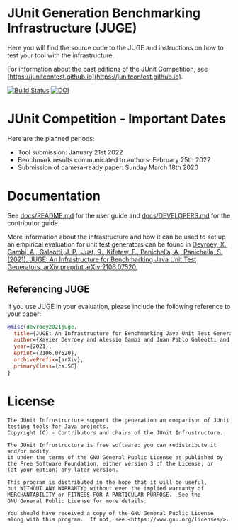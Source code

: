 # JUnit Generation Benchmarking Infrastructure (JUGE)

Here you will find the source code to the JUGE and instructions on how to test your tool with the infrastructure. 

For information about the past editions of the JUnit Competition, see [https://junitcontest.github.io](https://junitcontest.github.io).

[![Build Status](https://travis-ci.org/JUnitContest/junitcontest.svg?branch=master)](https://travis-ci.org/JUnitContest/junitcontest)
[![DOI](https://zenodo.org/badge/DOI/10.5281/zenodo.4904393.svg)](https://doi.org/10.5281/zenodo.4904393)

# JUnit Competition - Important Dates

Here are the planned periods:

- Tool submission: January 21st 2022
- Benchmark results communicated to authors: February 25th 2022
- Submission of camera-ready paper: Sunday March 18th 2020

# Documentation

See [docs/README.md](docs/USERGUIDE.md) for the user guide and [docs/DEVELOPERS.md](docs/CONTRIBUTORGUIDE.md) for the contributor guide. 

More information about the infrastructure and how it can be used to set up an empirical evaluation for unit test generators can be found in [Devroey, X., Gambi, A., Galeotti, J. P., Just, R., Kifetew, F., Panichella, A., Panichella, S. (2021). JUGE: An Infrastructure for Benchmarking Java Unit Test Generators. arXiv preprint arXiv:2106.07520.](https://arxiv.org/abs/2106.07520)

## Referencing JUGE

If you use JUGE in your evaluation, please include the following reference to your paper:
```bibtex
@misc{devroey2021juge,
  title={JUGE: An Infrastructure for Benchmarking Java Unit Test Generators}, 
  author={Xavier Devroey and Alessio Gambi and Juan Pablo Galeotti and René Just and Fitsum Kifetew and Annibale Panichella and Sebastiano Panichella},
  year={2021},
  eprint={2106.07520},
  archivePrefix={arXiv},
  primaryClass={cs.SE}
}
```

# License

```
The JUnit Infrustructure support the generation an comparison of JUnit testing tools for Java projects.
Copyright (C) - Contributors and chairs of the JUnit Infrustructure.

The JUnit Infrustructure is free software: you can redistribute it and/or modify
it under the terms of the GNU General Public License as published by
the Free Software Foundation, either version 3 of the License, or
(at your option) any later version.

This program is distributed in the hope that it will be useful,
but WITHOUT ANY WARRANTY; without even the implied warranty of
MERCHANTABILITY or FITNESS FOR A PARTICULAR PURPOSE.  See the
GNU General Public License for more details.

You should have received a copy of the GNU General Public License
along with this program.  If not, see <https://www.gnu.org/licenses/>. 
```
